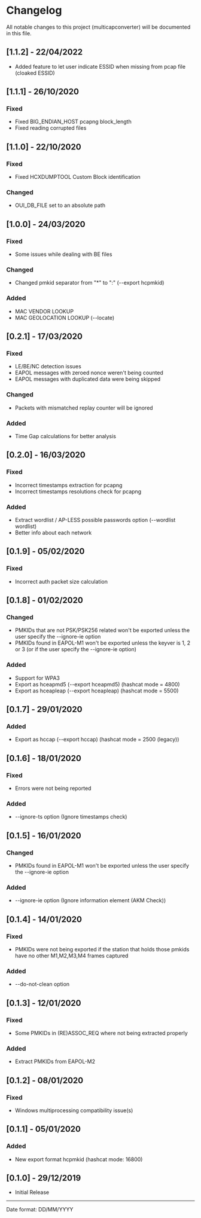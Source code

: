 # Changelog

All notable changes to this project (multicapconverter) will be documented in this file.

## [1.1.2] - 22/04/2022
- Added feature to let user indicate ESSID when missing from pcap file (cloaked ESSID)

## [1.1.1] - 26/10/2020
### Fixed
- Fixed BIG_ENDIAN_HOST pcapng block_length
- Fixed reading corrupted files

## [1.1.0] - 22/10/2020
### Fixed
- Fixed HCXDUMPTOOL Custom Block identification

### Changed
- OUI_DB_FILE set to an absolute path


## [1.0.0] - 24/03/2020
### Fixed
- Some issues while dealing with BE files

### Changed
- Changed pmkid separator from "\*" to ":" (--export hcpmkid)

### Added
- MAC VENDOR LOOKUP
- MAC GEOLOCATION LOOKUP (--locate)

## [0.2.1] - 17/03/2020
### Fixed
- LE/BE/NC detection issues
- EAPOL messages with zeroed nonce weren't being counted
- EAPOL messages with duplicated data were being skipped

### Changed
- Packets with mismatched replay counter will be ignored

### Added
- Time Gap calculations for better analysis

## [0.2.0] - 16/03/2020
### Fixed
- Incorrect timestamps extraction for pcapng
- Incorrect timestamps resolutions check for pcapng

### Added
- Extract wordlist / AP-LESS possible passwords option (--wordlist wordlist)
- Better info about each network

## [0.1.9] - 05/02/2020
### Fixed
- Incorrect auth packet size calculation

## [0.1.8] - 01/02/2020
### Changed
- PMKIDs that are not PSK/PSK256 related won't be exported unless the user specify the --ignore-ie option
- PMKIDs found in EAPOL-M1 won't be exported unless the keyver is 1, 2 or 3 (or if the user specify the --ignore-ie option)

### Added
- Support for WPA3
- Export as hceapmd5 (--export hceapmd5) (hashcat mode = 4800)
- Export as hceapleap (--export hceapleap) (hashcat mode = 5500)

## [0.1.7] - 29/01/2020
### Added
- Export as hccap (--export hccap) (hashcat mode = 2500 (legacy))

## [0.1.6] - 18/01/2020
### Fixed
- Errors were not being reported

### Added
- --ignore-ts option (Ignore timestamps check)

## [0.1.5] - 16/01/2020
### Changed
- PMKIDs found in EAPOL-M1 won't be exported unless the user specify the --ignore-ie option

### Added
- --ignore-ie option (Ignore information element (AKM Check))

## [0.1.4] - 14/01/2020
### Fixed
- PMKIDs were not being exported if the station that holds those pmkids have no other M1,M2,M3,M4 frames captured

### Added
- --do-not-clean option

## [0.1.3] - 12/01/2020
### Fixed
- Some PMKIDs in (RE)ASSOC_REQ where not being extracted properly

### Added
- Extract PMKIDs from EAPOL-M2

## [0.1.2] - 08/01/2020
### Fixed
- Windows multiprocessing compatibility issue(s)

## [0.1.1] - 05/01/2020
### Added
- New export format hcpmkid (hashcat mode: 16800)

## [0.1.0] - 29/12/2019
- Initial Release
___
Date format: DD/MM/YYYY
